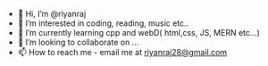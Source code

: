 - 👋 Hi, I’m @riyanraj
- 👀 I’m interested in coding, reading, music etc..
- 🌱 I’m currently learning cpp and webD( html,css, JS, MERN etc...)
- 💞️ I’m looking to collaborate on ...
- 📫 How to reach me - email me at riyanraj28@gmail.com

<!---
riyanraj/riyanraj is a ✨ special ✨ repository because its `README.md` (this file) appears on your GitHub profile.
You can click the Preview link to take a look at your changes.
--->
